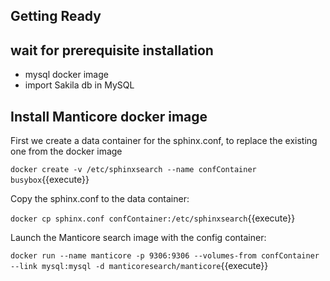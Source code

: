 ## Getting Ready

## wait for prerequisite installation

* mysql docker image
* import Sakila db in MySQL

##  Install Manticore docker image

First we create a data container for the sphinx.conf, to replace the existing one from the docker image

`docker create -v /etc/sphinxsearch --name confContainer busybox`{{execute}}

Copy the sphinx.conf to the data container:

`docker cp sphinx.conf confContainer:/etc/sphinxsearch`{{execute}}

Launch the Manticore search image with the config container:

`docker run --name manticore -p 9306:9306 --volumes-from confContainer --link mysql:mysql -d manticoresearch/manticore`{{execute}}


